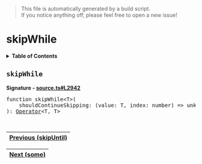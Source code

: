 > This file is automatically generated by a build script.<br>If you notice anything off, please feel free to open a new issue!

# skipWhile

<details><summary><b>Table of Contents</b></summary>

1. [<code>skipWhile</code>](#skipWhile)</details>

## <a name="skipWhile"></a><code>skipWhile</code>

<b>Signature - [source.ts#L2942](..\/..\/packages\/core\/src\/source.ts#L2942)</b>

<pre>function skipWhile&lt;T&gt;(<br>    shouldContinueSkipping: (value: T, index: number) =&gt; unknown,<br>): <a href="000-Operator.md#Operator">Operator</a>&lt;T, T&gt;</pre><br>

| [Previous \(skipUntil\)](073-skipUntil.md#readme) |
| --- |

<div align="right">

| [Next \(some\)](075-some.md#readme) |
| --- |
</div>
